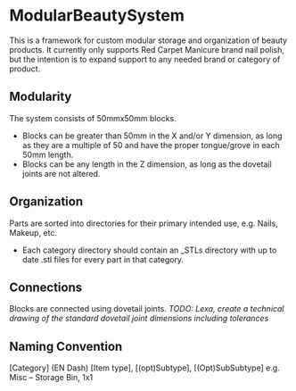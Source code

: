 # ModularBeautySystem
This is a framework for custom modular storage and organization of beauty products.
It currently only supports Red Carpet Manicure brand nail polish, but the intention is to expand support to any needed brand or category of product.
## Modularity
The system consists of 50mmx50mm blocks.
* Blocks can be greater than 50mm in the X and/or Y dimension, as long as they are a multiple of 50 and have the proper tongue/grove in each 50mm length.
* Blocks can be any length in the Z dimension, as long as the dovetail joints are not altered.
## Organization
Parts are sorted into directories for their primary intended use, e.g. Nails, Makeup, etc.
* Each category directory should contain an \_STLs directory with up to date .stl files for every part in that category. 
## Connections
Blocks are connected using dovetail joints.  _TODO: Lexa, create a technical drawing of the standard dovetail joint dimensions including tolerances_
## Naming Convention
[Category] (EN Dash) [Item type], [(opt)Subtype], [(Opt)SubSubtype]
e.g. Misc – Storage Bin, 1x1
